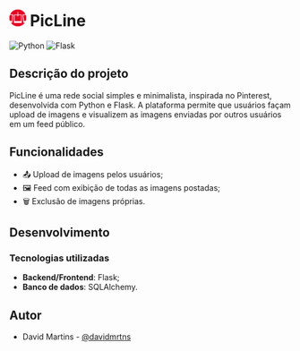 # <img src="/picline/static/imagens/picline.svg" width="30px" /> PicLine

![Python](https://img.shields.io/badge/Python-FFD43B?style=for-the-badge&logo=python&logoColor=blue&style=for-the-badge)
![Flask](https://img.shields.io/badge/Flask-000000?style=for-the-badge&logo=flask&logoColor=white&style=for-the-badge)

## Descrição do projeto
PicLine é uma rede social simples e minimalista, inspirada no Pinterest, desenvolvida com Python e Flask. A plataforma permite que usuários façam upload de imagens e visualizem as imagens enviadas por outros usuários em um feed público.

## Funcionalidades
- 📤 Upload de imagens pelos usuários;
- 🖼️ Feed com exibição de todas as imagens postadas;
- 🗑️ Exclusão de imagens próprias.

## Desenvolvimento
### Tecnologias utilizadas
- **Backend/Frontend**: Flask;
- **Banco de dados**: SQLAlchemy.

## Autor
- David Martins - [@davidmrtns](https://github.com/davidmrtns/)
